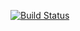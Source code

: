 [![Build Status](https://travis-ci.com/RomanAgeev/ParallelCore.svg?branch=master)](https://travis-ci.com/RomanAgeev/ParallelCore)
